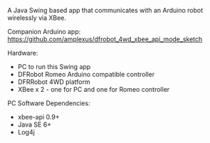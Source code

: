 A Java Swing based app that communicates with an Arduino robot wirelessly via XBee.

Companion Arduino app: https://github.com/amplexus/dfrobot_4wd_xbee_api_mode_sketch

Hardware:
* PC to run this Swing app
* DFRobot Romeo Arduino compatible controller
* DFRRobot 4WD platform
* XBee x 2 - one for PC and one for Romeo controller

PC Software Dependencies:
* xbee-api 0.9+
* Java SE 6+
* Log4j
